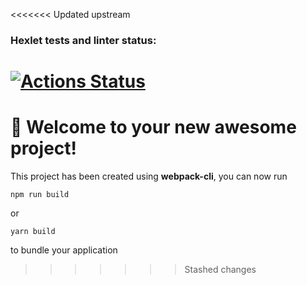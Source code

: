 <<<<<<< Updated upstream
### Hexlet tests and linter status:
[![Actions Status](https://github.com/Lika1998Lika/frontend-project-11/actions/workflows/hexlet-check.yml/badge.svg)](https://github.com/Lika1998Lika/frontend-project-11/actions)
=======
# 🚀 Welcome to your new awesome project!

This project has been created using **webpack-cli**, you can now run

```
npm run build
```

or

```
yarn build
```

to bundle your application
>>>>>>> Stashed changes
